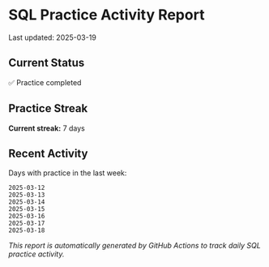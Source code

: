 # SQL Practice Activity Report

Last updated: 2025-03-19

## Current Status

✅ Practice completed

## Practice Streak

**Current streak:** 7 days

## Recent Activity

Days with practice in the last week:

```
2025-03-12
2025-03-13
2025-03-14
2025-03-15
2025-03-16
2025-03-17
2025-03-18
```

*This report is automatically generated by GitHub Actions to track daily SQL practice activity.*
